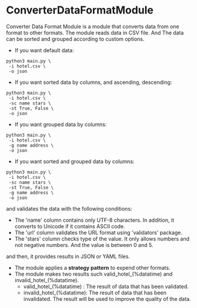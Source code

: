 # ConverterDataFormatModule
Converter Data Format Module is a module that converts data from one format to other formats. 
The module reads data in CSV file. And The data can be sorted and grouped according to custom options.
- If you want default data: 
```
python3 main.py \
 -i hotel.csv \
 -o json
```
- If you want sorted data by columns, and ascending, descending:
```
python3 main.py \
 -i hotel.csv \
 -sc name stars \
 -st True, False \
 -o json
```
- If you want grouped data by columns:
```
python3 main.py \
 -i hotel.csv \
 -g name address \
 -o json
```
- If you want sorted and grouped data by columns:
```
python3 main.py \
 -i hotel.csv \
 -sc name stars \
 -st True, False \
 -g name address \
 -o json
```
and validates the data with the following conditions:
- The 'name' column contains only UTF-8 characters. In addition, it converts to Unicode if it contains ASCII code. 
- The 'url' column validates the URL format using 'validators' package.
- The 'stars' column checks type of the value. It only allows numbers and not negative numbers. And the value is between 0 and 5. 

and then, it provides results in JSON or YAML files.
- The module applies a **strategy pattern** to expend other formats.
- The module makes two results such valid_hotel_(%datatime) and invalid_hotel_(%datatime).
  - valid_hotel_(%datatime)  : The result of data that has been validated.
  - invalid_hotel_(%datatime): The result of data that has been invalidated. The result will be used to improve the quality of the data.

 
